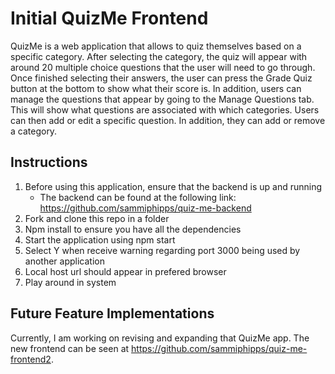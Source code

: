 # Initial QuizMe Frontend

QuizMe is a web application that allows to quiz themselves based on a specific category. After selecting the category, the quiz will appear with around 20 multiple choice questions that the user will need to go through. Once finished selecting their answers, the user can press the Grade Quiz button at the bottom to show what their score is. In addition, users can manage the questions that appear by going to the Manage Questions tab. This will show what questions are associated with which categories. Users can then add or edit a specific question. In addition, they can add or remove a category. 

## Instructions 
1. Before using this application, ensure that the backend is up and running
    * The backend can be found at the following link: https://github.com/sammiphipps/quiz-me-backend
2. Fork and clone this repo in a folder
3. Npm install to ensure you have all the dependencies
4. Start the application using npm start
5. Select Y when receive warning regarding port 3000 being used by another application
6. Local host url should appear in prefered browser
7. Play around in system

## Future Feature Implementations

Currently, I am working on revising and expanding that QuizMe app. The new frontend can be seen at https://github.com/sammiphipps/quiz-me-frontend2. 